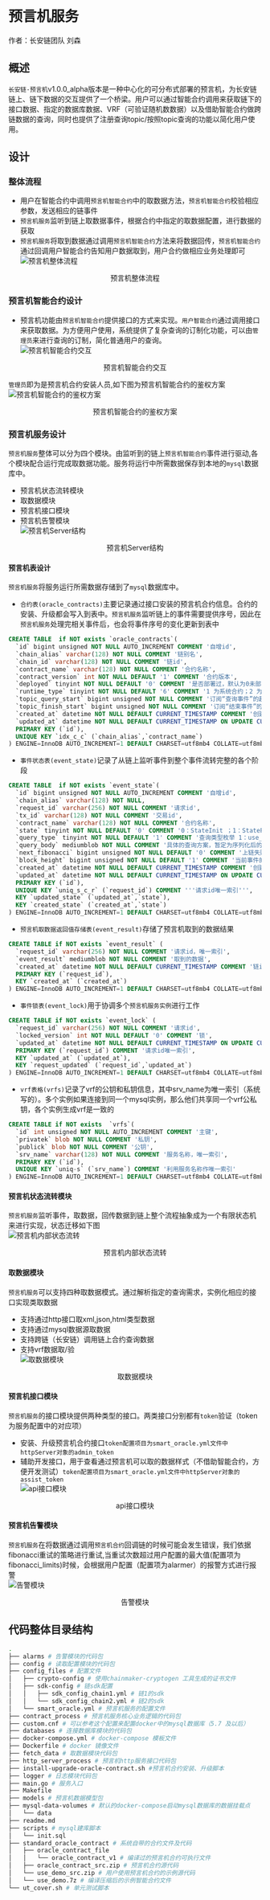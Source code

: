 # 预言机服务
作者：长安链团队 刘森

## 概述
`长安链·预言机`v1.0.0_alpha版本是一种中心化的可分布式部署的预言机，为长安链链上、链下数据的交互提供了一个桥梁。用户可以通过智能合约调用来获取链下的接口数据、指定的数据库数据、VRF（可验证随机数数据）以及借助智能合约做跨链数据的查询，同时也提供了注册查询topic/按照topic查询的功能以简化用户使用。

## 设计  

### 整体流程  
- 用户在智能合约中调用`预言机智能合约`中的取数据方法，`预言机智能合约`校验相应参数，发送相应的链事件
- `预言机服务`监听到链上取数据事件，根据合约中指定的取数据配置，进行数据的获取
- `预言机服务`将取到数据通过调用`预言机智能合约`方法来将数据回传，`预言机智能合约`通过回调用户智能合约告知用户数据取到，用户合约做相应业务处理即可     
![预言机整体流程](../images/oracle-flow.png)  
<center> 预言机整体流程</center>

### 预言机智能合约设计
- 预言机功能由`预言机智能合约`提供接口的方式来实现。`用户智能合约`通过调用接口来获取数据。为方便用户使用，系统提供了复杂查询的订制化功能，可以由`管理员`来进行查询的订制，简化普通用户的查询。  
![预言机智能合约交互](../images/oracle-contract-interact.png)    
<center> 预言机智能合约交互</center>      

`管理员`即为是预言机合约安装人员,如下图为预言机智能合约的鉴权方案       
![预言机智能合约的鉴权方案](../images/oracle-contract-rbac.png)
<center> 预言机智能合约的鉴权方案</center>

### 预言机服务设计
   `预言机服务`整体可以分为四个模块。由监听到的链上`预言机智能合约`事件进行驱动,各个模块配合运行完成取数据功能。服务将运行中所需数据保存到本地的`mysql`数据库中。
- 预言机状态流转模块
- 取数据模块
- 预言机接口模块  
- 预言机告警模块   
![预言机Server结构](../images/oracle-server-arch.png)
<center> 预言机Server结构</center>   

#### 预言机表设计
`预言机服务`将服务运行所需数据存储到了`mysql`数据库中。  
- `合约表(oracle_contracts)`主要记录通过接口安装的预言机合约信息。合约的安装、升级都会写入到表中。`预言机服务`监听链上的事件需要提供序号，因此在`预言机服务`处理完相关事件后，也会将事件序号的变化更新到表中
```sql
CREATE TABLE  if NOT exists `oracle_contracts`(
  `id` bigint unsigned NOT NULL AUTO_INCREMENT COMMENT '自增id',
  `chain_alias` varchar(128) NOT NULL COMMENT '链别名',
  `chain_id` varchar(128) NOT NULL COMMENT '链id',
  `contract_name` varchar(128) NOT NULL COMMENT '合约名称',
  `contract_version` int NOT NULL DEFAULT '1' COMMENT '合约版本',
  `deployed` tinyint NOT NULL DEFAULT '0' COMMENT '是否部署过，默认为0未部署，1为已经部署',
  `runtime_type` tinyint NOT NULL DEFAULT '6' COMMENT '1 为系统合约；2 为rust; 3 为c++; 4为tinygo; 5为solidity; 6为go',
  `topic_query_start` bigint unsigned NOT NULL COMMENT '订阅“查询事件”的起始位置',
  `topic_finish_start` bigint unsigned NOT NULL COMMENT '订阅“结束事件”的起始位置',
  `created_at` datetime NOT NULL DEFAULT CURRENT_TIMESTAMP COMMENT '创建时间',
  `updated_at` datetime NOT NULL DEFAULT CURRENT_TIMESTAMP ON UPDATE CURRENT_TIMESTAMP,
  PRIMARY KEY (`id`),
  UNIQUE KEY `idx_c_c` (`chain_alias`,`contract_name`)
) ENGINE=InnoDB AUTO_INCREMENT=1 DEFAULT CHARSET=utf8mb4 COLLATE=utf8mb4_general_ci COMMENT='合约情况表格'; 
```
- `事件状态表(event_state)`记录了从链上监听事件到整个事件流转完整的各个阶段
```sql
CREATE TABLE  if NOT exists `event_state`(
  `id` bigint unsigned NOT NULL AUTO_INCREMENT COMMENT '自增id',
  `chain_alias` varchar(128) NOT NULL,
  `request_id` varchar(256) NOT NULL COMMENT '请求id',
  `tx_id` varchar(128) NOT NULL COMMENT '交易id',
  `contract_name` varchar(128) NOT NULL COMMENT '合约名称',
  `state` tinyint NOT NULL DEFAULT '0' COMMENT '0：StateInit ；1：StateFetchDataFailed ； 2： StateFetchDataSucess ； 3：  StateCallbackFailed ； 4：StateCallbackSuccess ； 5：StateResultOnChainSuccess（终止态） ；6：StateCallbackFailedFibnoacci（多次调链失败终止态）',
  `query_type` tinyint NOT NULL DEFAULT '1' COMMENT '查询类型枚举 1：use_http；2：use_db ',
  `query_body` mediumblob NOT NULL COMMENT '具体的查询方案，暂定为序列化后的json字符串',
  `next_fibonacci` bigint unsigned NOT NULL DEFAULT '0' COMMENT '上链失败时候feibonacci重试记录',
  `block_height` bigint unsigned NOT NULL DEFAULT '1' COMMENT '当前事件的区块高度',
  `created_at` datetime NOT NULL DEFAULT CURRENT_TIMESTAMP COMMENT '创建时间',
  `updated_at` datetime NOT NULL DEFAULT CURRENT_TIMESTAMP ON UPDATE CURRENT_TIMESTAMP COMMENT '更新时间',
  PRIMARY KEY (`id`),
  UNIQUE KEY `uniq_s_c_r` (`request_id`) COMMENT '''请求id唯一索引''',
  KEY `updated_state` (`updated_at`,`state`),
  KEY `created_state` (`created_at`,`state`)
) ENGINE=InnoDB AUTO_INCREMENT=1 DEFAULT CHARSET=utf8mb4 COLLATE=utf8mb4_general_ci COMMENT='事件状态表格' ;
```
- `预言机取数据返回值存储表(event_result)`存储了预言机取到的数据结果
```sql
CREATE TABLE if NOT exists `event_result` (
  `request_id` varchar(256) NOT NULL COMMENT '请求id，唯一索引',
  `event_result` mediumblob NOT NULL COMMENT '取到的数据',
  `created_at` datetime NOT NULL DEFAULT CURRENT_TIMESTAMP COMMENT '链id',
  PRIMARY KEY (`request_id`),
  KEY `created_at` (`created_at`)
) ENGINE=InnoDB AUTO_INCREMENT=1 DEFAULT CHARSET=utf8mb4 COLLATE=utf8mb4_general_ci COMMENT='预言机取数据返回值存储表' ;

```
- `事件锁表(event_lock)`用于协调多个`预言机服务实例`进行工作
```sql
CREATE TABLE if NOT exists `event_lock` (
  `request_id` varchar(256) NOT NULL COMMENT '请求id',
  `locked_version` int NOT NULL DEFAULT '0' COMMENT '锁',
  `updated_at` datetime NOT NULL DEFAULT CURRENT_TIMESTAMP ON UPDATE CURRENT_TIMESTAMP COMMENT '更新时记录',
  PRIMARY KEY (`request_id`) COMMENT '请求id唯一索引',
  KEY `updated_at` (`updated_at`),
  KEY `request_updated` (`request_id`,`updated_at`)
) ENGINE=InnoDB AUTO_INCREMENT=1 DEFAULT CHARSET=utf8mb4 COLLATE=utf8mb4_general_ci COMMENT='事件锁' ; 
```
- `vrf表格(vrfs)`记录了vrf的公钥和私钥信息，其中srv_name为唯一索引（系统写的）。多个实例如果连接到同一个mysql实例，那么他们共享同一个vrf公私钥，各个实例生成vrf是一致的
```sql
CREATE TABLE if NOT exists  `vrfs`(
  `id` int unsigned NOT NULL AUTO_INCREMENT COMMENT '主键',
  `privatek` blob NOT NULL COMMENT '私钥',
  `publick` blob NOT NULL COMMENT '公钥',
  `srv_name` varchar(128) NOT NULL COMMENT '服务名称，唯一索引',
  PRIMARY KEY (`id`),
  UNIQUE KEY `uniq-s` (`srv_name`) COMMENT '利用服务名称作唯一索引'
) ENGINE=InnoDB AUTO_INCREMENT=1 DEFAULT CHARSET=utf8mb4 COLLATE=utf8mb4_general_ci COMMENT='vrf表格';
```
#### 预言机状态流转模块
`预言机服务`监听事件，取数据，回传数据到链上整个流程抽象成为一个有限状态机来进行实现，状态迁移如下图  
![预言机内部状态流转](../images/oracle-fsm.png)
<center>预言机内部状态流转</center>  

#### 取数据模块
`预言机服务`可以支持四种取数据模式。通过解析指定的查询需求，实例化相应的接口实现类取数据
- 支持通过http接口取xml,json,html类型数据
- 支持通过mysql数据源取数据
- 支持跨链（长安链）调用链上合约查询数据
- 支持vrf数据取/验   
![取数据模块](../images/oracle-fetch-data.png)
<center>取数据模块</center>   

#### 预言机接口模块
`预言机服务`的接口模块提供两种类型的接口。两类接口分别都有`token`验证（token为服务配置中的对应项）
- 安装、升级预言机合约接口`token配置项目为smart_oracle.yml文件中httpServer对象的admin_token`
- 辅助开发接口，用于查看通过预言机可以取的数据样式（不借助智能合约，方便开发测试）`token配置项目为smart_oracle.yml文件中httpServer对象的assist_token`    
![api接口模块](../images/oracle-apis.png)
<center>api接口模块</center>

#### 预言机告警模块
`预言机服务`在将数据通过调用`预言机合约`回调链的时候可能会发生错误，我们依据fibonacci重试的策略进行重试,当重试次数超过用户配置的最大值(配置项为fibonacci_limits)时候，会根据用户配置（配置项为alarmer）的报警方式进行报警   
![告警模块](../images/oracle-alarmer.png)
<center>告警模块</center>   

## 代码整体目录结构   
```bash
.
├── alarms # 告警模块的代码包
├── config # 读取配置模块的代码包
├── config_files # 配置文件
│   ├── crypto-config # 使用chainmaker-cryptogen 工具生成的证书文件
│   ├── sdk-config # 链sdk配置
│   │   ├── sdk_config_chain1.yml # 链1的sdk
│   │   └── sdk_config_chain2.yml # 链2的sdk
│   └── smart_oracle.yml # 预言机服务的配置文件
├── contract_process # 预言机服务核心业务逻辑的代码包
├── custom.cnf # 可以参考这个配置来配置docker中的mysql数据库（5.7 及以后）
├── databases # 连接数据库模块的代码包
├── docker-compose.yml # docker-compose 模板文件
├── Dockerfile # docker 镜像文件
├── fetch_data # 取数据模块代码包
├── http_server_process # 预言机http服务接口代码包
├── install-upgrade-oracle-contract.sh #预言机合约安装、升级脚本
├── logger # 日志模块代码包
├── main.go # 服务入口
├── Makefile 
├── models # 预言机数据模型包
├── mysql-data-volumes # 默认的docker-compose启动mysql数据库的数据挂载点
│   └── data
├── readme.md
├── scripts # mysql建库脚本
│   └── init.sql
├── standard_oracle_contract # 系统自带的合约文件及代码
│   ├── oracle_contract_file
│   │   └── oracle_contract_v1 # 编译过的预言机合约可执行文件
│   ├── oracle_contract_src.zip # 预言机合约源代码
│   └── use_demo_src.zip # 用户使用预言机合约的示例源代码
│   └── use_demo.7z # 编译压缩后的示例智能合约文件
└── ut_cover.sh # 单元测试脚本

```